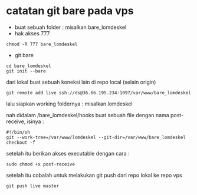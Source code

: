 # catatan git bare pada vps

- buat sebuah folder : misalkan bare_lomdeskel
- hak akses 777
```
chmod -R 777 bare_lomdeskel
```
- git bare
```
cd bare_lomdeskel
git init --bare
```


dari lokal buat sebuah koneksi lain di repo local (selain origin)
```
git remote add live ssh://ds@36.66.195.234:1097/var/www/bare_lomdeskel
```

lalu siapkan working foldernya : misalkan lomdeskel


nah didalam /bare_lomdeskel/hooks buat sebuah file dengan nama post-receive, isinya :
```
#!/bin/sh
git --work-tree=/var/www/lomdeskel --git-dir=/var/www/bare_lomdeskel checkout -f
```

setelah itu berikan akses executable dengan cara :
```
sudo chmod +x post-receive
```

setelah itu cobalah untuk melakukan git push dari repo lokal ke repo vps
```
git push live master
```